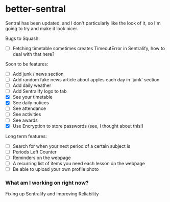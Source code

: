 # better-sentral
Sentral has been updated, and I don't particularly like the look of it, so I'm going to try and make it look nicer.

Bugs to Squash:
 - [ ] Fetching timetable sometimes creates TimeoutError in Sentralify, how to deal with that here?

Soon to be features:
 - [ ] Add junk / news section
 - [ ] Add random fake news article about apples each day in 'junk' section
 - [ ] Add daily weather
 - [ ] Add Sentralify logo to tab
 - [x] See your timetable
 - [x] See daily notices
 - [ ] See attendance
 - [ ] See activities
 - [ ] See awards
 - [x] Use Encryption to store passwords (see, I thought about this!)

Long term features:
 - [ ] Search for when your next period of a certain subject is
 - [ ] Periods Left Counter
 - [ ] Reminders on the webpage
 - [ ] A recurring list of items you need each lesson on the webpage
 - [ ] Be able to upload your own profile photo

### What am I working on right now?
Fixing up Sentralify and Improving Reliability
